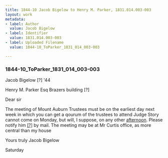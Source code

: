 ```yaml
---
title: 1844-10 Jacob Bigelow to Henry M. Parker, 1831.014.003-003
layout: work
metadata:
- label: Author
  value: Jacob Bigelow
- label: Identifier
  value: 1831.014.003-003
- label: Uploaded Filename
  value: 1844-10_ToParker_1831_014_003-003

---
```

<div class="pages">
<div id="page-1810904">
<h3><a name="page-1810904">1844-10_ToParker_1831_014_003-003</a></h3>
<div class="page-content">
<p>Jacob Bigelow<span class='line-break'> </span>[?] '44</p>
<p>Henry M. Parker Esq<span class='line-break'> </span>Brazers building <span class='line-break'> </span>[?]</p>
<p>Dear sir</p>
<p>The meeting of Mount<span class='line-break'> </span>Auburn Trustees must be on<span class='line-break'> </span>the earliest day next week<span class='line-break'> </span>in which you can get a <span class='line-break'> </span>qourum of the trustees to attend<span class='line-break'> </span>Judge Story cannot come on<span class='line-break'> </span>Monday, but will, I suppose,<span class='line-break'> </span>on any other <u>afternoon</u>. Please<span class='line-break'> </span>notify him <u>[?]</u> by mail. <span class='line-break'> </span>The meeting may be at Mr Curtis<span class='line-break'> </span>office, as more central than<span class='line-break'> </span>my house</p>
<p>Yours truly<span class='line-break'> </span>Jacob Bigelow</p>
<p>Saturday</p>
</div>
</div>
<br />
</div>
